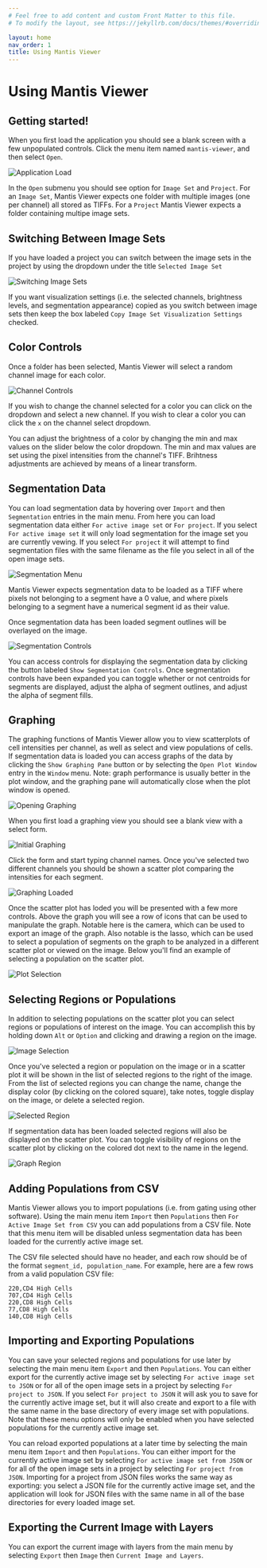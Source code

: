 ```yaml
---
# Feel free to add content and custom Front Matter to this file.
# To modify the layout, see https://jekyllrb.com/docs/themes/#overriding-theme-defaults

layout: home
nav_order: 1
title: Using Mantis Viewer
---
```


# Using Mantis Viewer

## Getting started!

When you first load the application you should see a blank screen with a few unpopulated controls. Click the menu item named `mantis-viewer`, and then select `Open`.

![Application Load](./images/tutorial/application_load.png)

In the `Open` submenu you should see option for `Image Set` and `Project`. For an `Image Set`, Mantis Viewer expects one folder with multiple images (one per channel) all stored as TIFFs. For a `Project` Mantis Viewer expects a folder containing multipe image sets.

## Switching Between Image Sets

If you have loaded a project you can switch between the image sets in the project by using the dropdown under the title `Selected Image Set`

![Switching Image Sets](./images/tutorial/switching_image_sets.png)

If you want visualization settings (i.e. the selected channels, brightness levels, and segmentation appearance) copied as you switch between image sets then keep the box labeled `Copy Image Set Visualization Settings` checked.

## Color Controls

Once a folder has been selected, Mantis Viewer will select a random channel image for each color.

![Channel Controls](./images/tutorial/channel_controls.png)

If you wish to change the channel selected for a color you can click on the dropdown and select a new channel. If you wish to clear a color you can click the `x` on the channel select dropdown.

You can adjust the brightness of a color by changing the min and max values on the slider below the color dropdown. The min and max values are set using the pixel intensities from the channel's TIFF. Brihtness adjustments are achieved by means of a linear transform.

## Segmentation Data

You can load segmentation data by hovering over `Import` and then `Segmentation` entries in the main menu. From here you can load segmentation data either `For active image set` or `For project`. If you select `For active image set` it will only load segmentation for the image set you are currently vewing. If you select `For project` it will attempt to find segmentation files with the same filename as the file you select in all of the open image sets.

![Segmentation Menu](./images/tutorial/segmentation_menu.png)

Mantis Viewer expects segmentation data to be loaded as a TIFF where pixels not belonging to a segment have a 0 value, and where pixels belonging to a segment have a numerical segment id as their value.

Once segmentation data has been loaded segment outlines will be overlayed on the image.

![Segmentation Controls](./images/tutorial/segmentation_controls.png)

You can access controls for displaying the segmentation data by clicking the button labeled `Show Segmentation Controls`. Once segmentation controls have been expanded you can toggle whether or not centroids for segments are displayed, adjust the alpha of segment outlines, and adjust the alpha of segment fills.

## Graphing

The graphing functions of Mantis Viewer allow you to view scatterplots of cell intensities per channel, as well as select and view populations of cells. If segmentation data is loaded you can access graphs of the data by clicking the `Show Graphing Pane` button or by selecting the `Open Plot Window` entry in the `Window` menu. Note: graph performance is usually better in the plot window, and the graphing pane will automatically close when the plot window is opened.

![Opening Graphing](./images/tutorial/graphing.png)

When you first load a graphing view you should see a blank view with a select form.

![Initial Graphing](./images/tutorial/graph_initial.png)

Click the form and start typing channel names. Once you've selected two different channels you should be shown a scatter plot comparing the intensities for each segment.

![Graphing Loaded](./images/tutorial/graph_load.png)

Once the scatter plot has loded you will be presented with a few more controls. Above the graph you will see a row of icons that can be used to manipulate the graph. Notable here is the camera, which can be used to export an image of the graph. Also notable is the lasso, which can be used to select a population of segments on the graph to be analyzed in a different scatter plot or viewed on the image. Below you'll find an example of selecting a population on the scatter plot.

![Plot Selection](./images/tutorial/plot_selection.gif)

## Selecting Regions or Populations

In addition to selecting populations on the scatter plot you can select regions or populations of interest on the image. You can accomplish this by holding down `Alt` or `Option` and clicking and drawing a region on the image.

![Image Selection](./images/tutorial/image_selection.gif)

Once you've selected a region or population on the image or in a scatter plot it will be shown in the list of selected regions to the right of the image. From the list of selected regions you can change the name, change the display color (by clicking on the colored square), take notes, toggle display on the image, or delete a selected region.

![Selected Region](./images/tutorial/selected_region.png)

If segmentation data has been loaded selected regions will also be displayed on the scatter plot. You can toggle visibility of regions on the scatter plot by clicking on the colored dot next to the name in the legend.

![Graph Region](./images/tutorial/graph_region.png)

## Adding Populations from CSV

Mantis Viewer allows you to import populations (i.e. from gating using other software). Using the main menu item `Import` then `Populations` then `For Active Image Set from CSV` you can add populations from a CSV file. Note that this menu item will be disabled unless segmentation data has been loaded for the currently active image set.

The CSV file selected should have no header, and each row should be of the format `segment_id, population_name`. For example, here are a few rows from a valid population CSV file:

```
220,CD4 High Cells
707,CD4 High Cells
220,CD8 High Cells
77,CD8 High Cells
140,CD8 High Cells
```

## Importing and Exporting Populations

You can save your selected regions and populations for use later by selecting the main menu item `Export` and then `Populations`. You can either export for the currently active image set by selecting `For active image set to JSON` or for all of the open image sets in a project by selecting `For project to JSON`. If you select `For project to JSON` it will ask you to save for the currently active image set, but it will also create and export to a file with the same name in the base directory of every image set with populations. Note that these menu options will only be enabled when you have selected populations for the currently active image set.

You can reload exported populations at a later time by selecting the main menu item `Import` and then `Populations`. You can either import for the currently active image set by selecting `For active image set from JSON` or for all of the open image sets in a project by selecting `For project from JSON`. Importing for a project from JSON files works the same way as exporting: you select a JSON file for the currently active image set, and the application will look for JSON files with the same name in all of the base directories for every loaded image set.

## Exporting the Current Image with Layers

You can export the current image with layers from the main menu by selecting `Export` then `Image` then `Current Image and Layers`.
